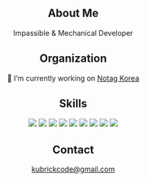 <p>
  <h2 align=center>
    About Me
  </h2>
  <div align=center>
    Impassible & Mechanical Developer
  </div>
</p>

<p>
  <h2 align=center>
    Organization
  </h2>
  <div align=center>
    🔭 I’m currently working on <a href="https://github.com/notaggroup" target="_blank">Notag Korea</a>
  </div>
</p>


<p>
  <h2 align=center>
    Skills
  </h2>
  <div align=center>
    <img src="https://img.shields.io/badge/TypeScript-3178C6?style=flat-square&logo=TypeScript&logoColor=white"/>
    <img src="https://img.shields.io/badge/NestJs-E0234E?style=flat-square&logo=NestJs&logoColor=white"/>
    <img src="https://img.shields.io/badge/Go-00ADD8?style=flat-square&logo=Go&logoColor=white"/>
    <img src="https://img.shields.io/badge/PostgreSQL-4169E1?style=flat-square&logo=PostgreSQL&logoColor=white"/>
    <img src="https://img.shields.io/badge/Redis-DC382D?style=flat-square&logo=Redis&logoColor=white"/>
    <img src="https://img.shields.io/badge/AmazonAWS-232F3E?style=flat-square&logo=AmazonAWS&logoColor=white"/>
    <img src="https://img.shields.io/badge/Docker-2496ED?style=flat-square&logo=Docker&logoColor=white"/>
    <img src="https://img.shields.io/badge/GitHubActions-2088FF?style=flat-square&logo=GitHubActions&logoColor=white"/>
    <img src="https://img.shields.io/badge/GraphQL-E10098?style=flat-square&logo=GraphQL&logoColor=white"/>
  </div>
</p>

<p>
  <h2 align=center>Contact</h2>
  <div align=center>
    <a href="kubrickcode@gmail.com" target="_blank">kubrickcode@gmail.com</a>
  </div>
</p>
